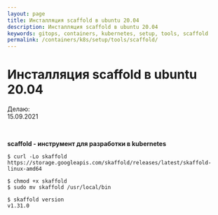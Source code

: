```yaml
---
layout: page
title: Инсталляция scaffold в ubuntu 20.04
description: Инсталляция scaffold в ubuntu 20.04
keywords: gitops, containers, kubernetes, setup, tools, scaffold
permalink: /containers/k8s/setup/tools/scaffold/
---
```


# Инсталляция scaffold в ubuntu 20.04

Делаю:  
15.09.2021

<br/>

**scaffold - инструмент для разработки в kubernetes**

```
$ curl -Lo skaffold https://storage.googleapis.com/skaffold/releases/latest/skaffold-linux-amd64

$ chmod +x skaffold
$ sudo mv skaffold /usr/local/bin

$ skaffold version
v1.31.0
```
